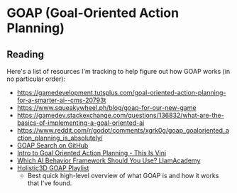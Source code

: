 # GOAP (Goal-Oriented Action Planning)

## Reading

Here's a list of resources I'm tracking to help figure out how GOAP works (in no particular order):

- https://gamedevelopment.tutsplus.com/goal-oriented-action-planning-for-a-smarter-ai--cms-20793t
- https://www.squeakywheel.ph/blog/goap-for-our-new-game
- https://gamedev.stackexchange.com/questions/136832/what-are-the-basics-of-implementing-a-goal-oriented-ai
- https://www.reddit.com/r/godot/comments/xgrk0g/goap_goaloriented_action_planning_is_absolutely/
- [GOAP Search on GitHub](https://github.com/topics/goap?l=rust&o=asc&s=updated)
- [Intro to Goal Oriented Action Planning - This Is Vini](https://www.youtube.com/watch?v=LhnlNKWh7oc)
- [Which AI Behavior Framework Should You Use? LlamAcademy](https://www.youtube.com/watch?v=CZvfuNfdc1M&t=24s)
- [Holistic3D GOAP Playlist](https://www.youtube.com/watch?v=tdBWk2OVCWc)
	- Best quick high-level overview of what GOAP is and how it works that I've found.
